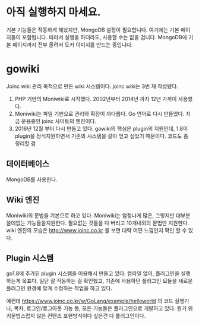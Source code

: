 # 아직 실행하지 마세요.
기본 기능들은 작동하게 해놨지만, MongoDB 설정이 필요합니다. 여기에는 기본 페이지들이 포함됩니다. 따라서 실행을 하더라도, 사용할 수는 없을 겁니다. MongoDB에 기본 페이지까지 전부 올려서 도커 이미지를 만드는 중입니다. 

# gowiki
Joinc wiki 관리 목적으로 만든 wiki 시스템이다. joinc wiki는 3번 재 작성됐다. 
 1. PHP 기반의 Moniwiki로 시작했다. 2002년부터 2014년 까지 12년 가까이 사용했다. 
 2. Moniwiki는 파일 기반으로 관리와 확장이 까다롭다. Go 언어로 다시 만들었다. 지금 운용중인 joinc 사이트의 엔진이다.
 3. 2016년 12월 부터 다시 만들고 있다. gowiki의 핵심은 plugin의 지원인데, 1.8이 plugin을 정식지원하면서 기존의 시스템을 갈아 엎고 싶었기 때문이다. 코드도 좀 정리할 겸  
## 데이터베이스 
MongoDB를 사용한다.

## Wiki 엔진
Moniwiki의 문법을 기본으로 하고 있다. Moniwiki는 엄청나게 많은, 그렇지만 대부분 쓸데없는 기능들을지원한다. 필요없는 것들을 다 버리고 10개내외의 문법만 지원한다. wiki 엔진의 모습은 http://www.joinc.co.kr 를 보면 대략 어떤 느낌인지 확인 할 수 있다.  

## Plugin 시스템
go1.8에 추가된 plugin 시스템을 이용해서 만들고 있다. 컴파일 없이, 플러그인을 실행하는게 목표다. 일단 잘 작동하는 걸 확인했고, 기존에 사용하던 플러그인 모듈을 새로운 플러그인 환경에 맞게 수정하는 작업을 하고 있다.

예컨데 https://www.joinc.co.kr/w/GoLang/example/helloworld 의 코드 실행기나, 목차, 로그인/로그아웃 기능 등, 모든 기능들은 플러그인으로 개발하고 있다. 뭔가 위키문법스럽지 않은 컨텐츠 포현방식이다 싶은건 다 플러그인이다.
